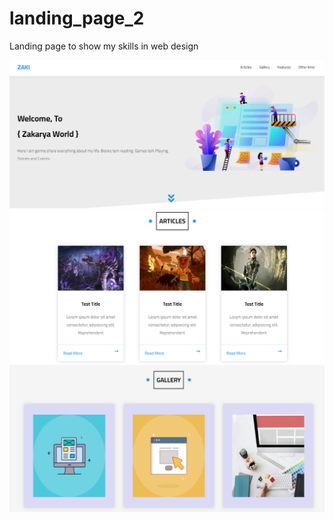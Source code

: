 # landing_page_2
Landing page to show my skills in web design

![Alt Text](photo1.PNG)
![Alt Text](photo2.PNG)
![Alt Text](photo3.PNG)
